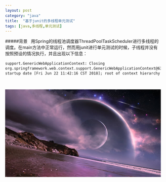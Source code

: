 ```yaml
---
layout: post
category: "java"
title:  "基于junit的多线程单元测试"
tags: [java,多线程,单元测试]
---
```


#####背景
&#8194;用Spring的线程池调度器ThreadPoolTaskScheduler进行多线程的调度。在main方法中正常运行，然而用junit进行单元测试的时候，子线程并没有按照预设的情况执行，并且出现以下信息：
```
support.GenericWebApplicationContext: Closing org.springframework.web.context.support.GenericWebApplicationContext@63a5e46c: startup date [Fri Jun 22 11:42:16 CST 2018]; root of context hierarchy
```

&#8194;

![preface1](https://github.com/wuukee/wuukee.github.io/raw/master/images/preface1.jpg)